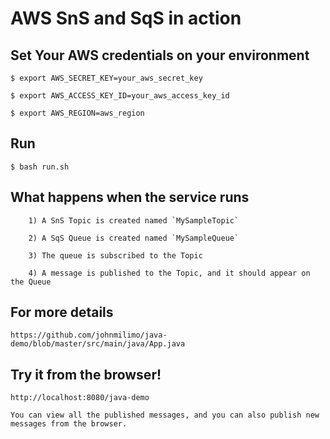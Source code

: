 # AWS SnS and SqS in action

## Set Your AWS credentials on your environment
```
$ export AWS_SECRET_KEY=your_aws_secret_key
```
```
$ export AWS_ACCESS_KEY_ID=your_aws_access_key_id
```
```
$ export AWS_REGION=aws_region
```

## Run
```
$ bash run.sh
```

## What happens when the service runs

        1) A SnS Topic is created named `MySampleTopic`

        2) A SqS Queue is created named `MySampleQueue`

        3) The queue is subscribed to the Topic

        4) A message is published to the Topic, and it should appear on the Queue


## For more details

```
https://github.com/johnmilimo/java-demo/blob/master/src/main/java/App.java
```


## Try it from the browser!

```
http://localhost:8080/java-demo

You can view all the published messages, and you can also publish new messages from the browser.
```

